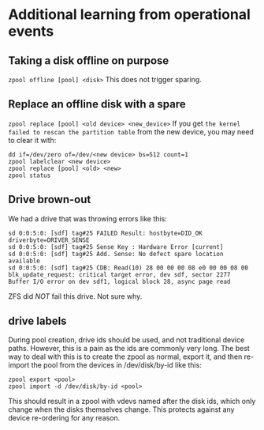 # Additional learning from operational events

## Taking a disk offline on purpose
`zpool offline [pool] <disk>`
This does not trigger sparing.

## Replace an offline disk with a spare
`zpool replace [pool] <old device> <new_device>`
If you get `the kernel failed to rescan the partition table` from the new device, you may need to clear it with:
```
dd if=/dev/zero of=/dev/<new device> bs=512 count=1
zpool labelclear <new device>
zpool replace [pool] <old> <new>
zpool status
```

## Drive brown-out
We had a drive that was throwing errors like this:
```
sd 0:0:5:0: [sdf] tag#25 FAILED Result: hostbyte=DID_OK driverbyte=DRIVER_SENSE
sd 0:0:5:0: [sdf] tag#25 Sense Key : Hardware Error [current] 
sd 0:0:5:0: [sdf] tag#25 Add. Sense: No defect spare location available
sd 0:0:5:0: [sdf] tag#25 CDB: Read(10) 28 00 00 00 08 e0 00 00 08 00
blk_update_request: critical target error, dev sdf, sector 2277
Buffer I/O error on dev sdf1, logical block 28, async page read
```
ZFS did *NOT* fail this drive. Not sure why.

## drive labels
During pool creation, drive ids should be used, and not traditional device paths. However, this is a pain as the ids are commonly very long. The best way to deal with this is to create the zpool as normal, export it, and then re-import the pool from the devices in /dev/disk/by-id like this:
```
zpool export <pool>
zpool import -d /dev/disk/by-id <pool>
```
This should result in a zpool with vdevs named after the disk ids, which only change when the disks themselves change. This protects against any device re-ordering for any reason.
